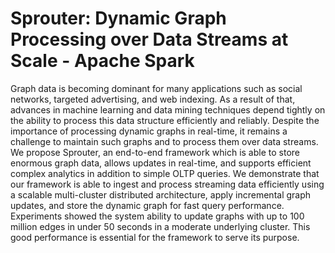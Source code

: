 # Sprouter: Dynamic Graph Processing over Data Streams at Scale - Apache Spark

Graph data is becoming dominant for many applications such as social networks, targeted advertising, and web indexing. As a result of that, advances in machine learning and data mining techniques depend tightly on the ability to process this data structure efficiently and reliably. Despite the importance of processing dynamic graphs in real-time, it remains a challenge to maintain such graphs and to process them over data streams. We propose Sprouter, an end-to-end framework which is able to store enormous graph data, allows updates in real-time, and supports efficient complex analytics in addition to simple OLTP queries. We demonstrate that our framework is able to ingest and process streaming data efficiently using a scalable multi-cluster distributed architecture, apply incremental graph updates, and store the dynamic graph for fast query performance. Experiments showed the system ability to update graphs with up to 100 million edges in under 50 seconds in a moderate underlying cluster. This good performance is essential for the framework to serve its purpose.
